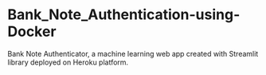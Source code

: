 # Bank_Note_Authentication-using-Docker
Bank Note Authenticator, a machine learning web app created with Streamlit library deployed on Heroku platform.
